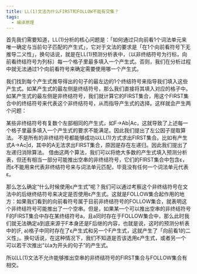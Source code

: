 ```yaml
---
title: LL(1)文法为什么FIRST和FOLLOW不能有交集？
tags: 
  - 编译原理
---
```


首先我们需要知道，LL(1)分析的核心问题是：「如何通过只向前看1个词法单元来唯一确定与当前句子匹配的产生式」，它对于文法的要求是「在1个向前看符号下无推导二义性」，换句话说，就是在LL(1)预测分析表中，（以非终结符号为行标，向前看终结符号为列标）每一个格子里最多填入一个产生式。否则，我们在分析过程中就无法通过1个向前看符号来确定需要使用哪一个产生式。

我们找到每个产生式推导得出的句子的最左边的1个终结符号来指导我们填入这些产生式。如某产生式的最左侧是终结符号，那么我们直接将其填入对应的格子中。如某产生式的最左侧是非终结符号，我们就计算它的FIRST集合，用这个FIRST集合中的终结符号来代表这个非终结符号，从而指导产生式的选择。这样就会产生两个问题：

某些非终结符号有复数个左部相同的产生式，如F→Ab|Ac，这就导致了上述每一个格子里最多填入一个产生式的要求不能满足。因此我们提出了左公因子提取算法。
不是所有的非终结符号都能够成功以LL(1)方式求出FIRST集合。比如有产生式A→Ac|d，其中的A无法求出FIRST集合，原因是存在左递归。因此我们提出了左递归消除算法。
借由这两个算法，我们可以将绝大多数的产生式填入预测分析表，但还有相当一部分可能推出空串的非终结符号，它们的FIRST集合中包含ε，而ε不能用来代表非终结符号来与词法单元匹配，毕竟没有任何一个词法单元代表ε。

那么怎么确定“什么时候使用ε产生式”呢？我们可以通过考察这个非终结符号在文法中的后继终结符号来决定是否使用ε产生式。这就是FOLLOW集合起作用的地方：如果我们看到的向前看符号属于目前非终结符号的FOLLOW集合，就表明这个非终结符号可能推出了一个空串。但是，如果某一个可以推出空串的非终结符号F的FIRST集合中存在某终结符号a，且a同时存在于FOLLOW集合中，那么此时我们就无法确定a到底来源于F本身还是F后继的内容，也就是说，这时的预测分析表中的(F, a)格子中同时存在了ε产生式和另一个F产生式，这就产生了「向前看1的二义性」。换句话说，在这种情况下，我们不知道是否该选用ε产生式，或者另一个可以若干次推出“以a为开头的句子”的产生式。

所以LL(1)文法不允许能够推出空串的非终结符号的FIRST集合与FOLLOW集合有相交。